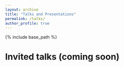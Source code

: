 ```yaml
---
layout: archive
title: "Talks and Presentations"
permalink: /talks/
author_profile: true
---
```

{% include base_path %}

Invited talks (coming soon)
======
<!-- {% for post in site.talks reversed %}
  {% include archive-single.html %}
{% endfor %} -->
